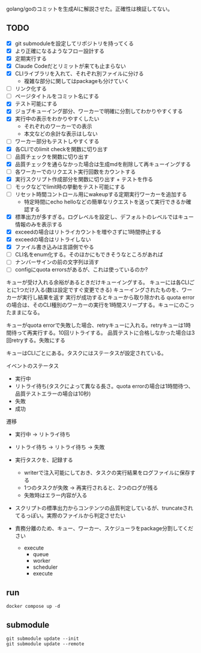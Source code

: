 golang/goのコミットを生成AIに解説させた。正確性は検証してない。

## TODO

- [x] git submoduleを設定してリポジトリを持ってくる
- [x] より正確になるようなフロー設計する
- [x] 定期実行する
- [x] Claude Codeだとリミットが来ても止まらない
- [x] CLIライブラリを入れて、それぞれ別ファイルに分ける
  - 複雑な部分に関してはpackageも分けていく
- [ ] リンク化する
- [ ] ページタイトルをコミット名にする
- [x] テスト可能にする
- [x] ジョブキューイング部分、ワーカーで明確に分割してわかりやすくする
- [x] 実行中の表示をわかりやすくしたい
  - それぞれのワーカーでの表示
  - 本文などの余計な表示はしない
- [ ] ワーカー部分もテストしやすくする
- [x] 各CLIでのlimit checkを関数に切り出す
- [ ] 品質チェックを関数に切り出す
- [x] 品質チェックを通らなかった場合は生成mdを削除して再キューイングする
- [ ] 各ワーカーでのリクエスト実行回数をカウントする
- [x] 実行スクリプト作成部分を関数に切り出す + テストを作る
- [ ] モックなどでlimit時の挙動をテスト可能にする
- [ ] リセット時間コントロール用にwakeupする定期実行ワーカーを追加する
  - 特定時間にecho helloなどの簡単なリクエストを送って実行できるか確認する
- [x] 標準出力が多すぎる。ログレベルを設定し、デフォルトのレベルではキュー情報のみを表示する
- [x] exceedの場合はリトライカウントを増やさずに1時間停止する
- [x] exceedの場合はリトライしない
- [x] ファイル書き込みは言語側でやる
- [ ] CLI名をenum化する。そのほかにもできそうなところがあれば
- [ ] ナンバーサインの前の文字列は消す
- [ ] configにquota errorsがあるが、これは使っているのか?

キューが受け入れる余裕があるときだけキューイングする。
キューには各CLIごとに1つだけ入る(数は設定ですぐ変更できる)
キューイングされたものを、ワーカーが実行し結果を返す
実行が成功するとキューから取り除かれる
quota errorの場合は、そのCLI種別のワーカーの実行を1時間スリープする。キューにのこったままになる。

キューがquota errorで失敗した場合、retryキューに入れる。retryキューは1時間待って再実行する。10回リトライする。
品質テストに合格しなかった場合は3回retryする。失敗にする

キューはCLIごとにある。タスクにはステータスが設定されている。

イベントのステータス

- 実行中
- リトライ待ち(タスクによって異なる長さ。quota errorの場合は1時間待つ、品質テストエラーの場合は10秒)
- 失敗
- 成功

遷移

- 実行中
  -> リトライ待ち
- リトライ待ち
  -> リトライ待ち
  -> 失敗

- 実行タスクを、記録する
  - writerで注入可能にしておき、タスクの実行結果をログファイルに保存する
  - 1つのタスクが失敗 → 再実行されると、2つのログが残る
  - 失敗時はエラー内容が入る

- スクリプトの標準出力からコンテンツの品質判定しているが、truncateされてるっぽい。実際のファイルから判定させたい
- 責務分離のため、キュー、ワーカー、スケジューラをpackage分割してください
  - execute
    - queue
    - worker
    - scheduler
    - execute

## run

```shell
docker compose up -d
```

## submodule

```shell
git submodule update --init
git submodule update --remote
```
